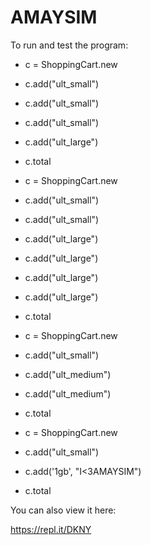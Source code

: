 # AMAYSIM

To run and test the program:
  
  * c = ShoppingCart.new
  * c.add("ult_small")
  * c.add("ult_small")
  * c.add("ult_small")
  * c.add("ult_large")
  * c.total
  
  * c = ShoppingCart.new
  * c.add("ult_small")
  * c.add("ult_small")
  * c.add("ult_large")
  * c.add("ult_large")
  * c.add("ult_large")
  * c.add("ult_large")
  * c.total
  
  * c = ShoppingCart.new
  * c.add("ult_small")
  * c.add("ult_medium")
  * c.add("ult_medium")
  * c.total
  
  * c = ShoppingCart.new
  * c.add("ult_small")
  * c.add('1gb', "I<3AMAYSIM")
  * c.total
  
  
  You can also view it here:
  
  https://repl.it/DKNY
